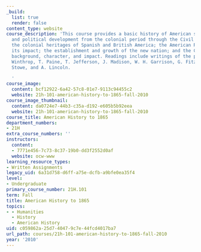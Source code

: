```yaml
---
_build:
  list: true
  render: false
content_type: website
course_description: 'This course provides a basic history of American social, economic,
  and political development from the colonial period through the Civil War. It examines
  the colonial heritages of Spanish and British America; the American Revolution and
  its impact; the establishment and growth of the new nation; and the Civil War, its
  background, character, and impact. Readings include writings of the period by J.
  Winthrop, T. Paine, T. Jefferson, J. Madison, W. H. Garrison, G. Fitzhugh, H. B.
  Stowe, and A. Lincoln.

  '
course_image:
  content: bcf12922-6a42-57c8-01e7-9113c94455c2
  website: 21h-101-american-history-to-1865-fall-2010
course_image_thumbnail:
  content: da0724e7-44b3-c35a-d192-e605b5b92eea
  website: 21h-101-american-history-to-1865-fall-2010
course_title: American History to 1865
department_numbers:
- 21H
extra_course_numbers: ''
instructors:
  content:
  - 7771e456-7c73-8c37-19b0-dd3f2552d0af
  website: ocw-www
learning_resource_types:
- Written Assignments
legacy_uid: 6a31d758-d6ff-a75e-dcfb-a9bfe0ea35f4
level:
- Undergraduate
primary_course_number: 21H.101
term: Fall
title: American History to 1865
topics:
- - Humanities
  - History
  - American History
uid: c059862a-25d7-4047-9c7e-44fcd4017ba7
url_path: courses/21h-101-american-history-to-1865-fall-2010
year: '2010'
---
```

